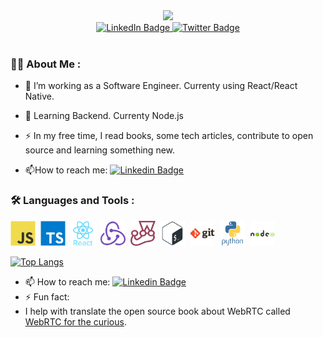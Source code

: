 
<div id="header" align="center">
  <img src="https://media.giphy.com/media/wwg1suUiTbCY8H8vIA/giphy-downsized-large.gif" width="150"/>
  <div id="badges">
  <a href="https://www.linkedin.com/in/davit-movsesyan-2ba66b1aa/">
    <img src="https://img.shields.io/badge/LinkedIn-blue?style=for-the-badge&logo=linkedin&logoColor=white" alt="LinkedIn Badge"/>
  </a>
  <a href="https://twitter.com/cold_seattle">
    <img src="https://img.shields.io/badge/Twitter-blue?style=for-the-badge&logo=twitter&logoColor=white" alt="Twitter Badge"/>
  </a>
</div>
  <img src="https://komarev.com/ghpvc/?username=coldeSeattle&style=flat-square&color=blue" alt=""/>
</div>

<div align="center">
</div>

### :man_technologist: About Me :


- :telescope: I’m working as a Software Engineer. Currenty using React/React Native.

- :seedling: Learning Backend. Currenty Node.js

- :zap: In my free time, I read books, some tech articles, contribute to open source and learning something new.

- :mailbox:How to reach me: [![Linkedin Badge](https://img.shields.io/badge/-Davit-blue?style=flat&logo=Linkedin&logoColor=white)](https://www.linkedin.com/in/davit-movsesyan-2ba66b1aa/)


### :hammer_and_wrench: Languages and Tools :
<div>

<img src="https://github.com/devicons/devicon/blob/master/icons/javascript/javascript-original.svg" title="javascript" alt="javascript" width="40" height="40"/>&nbsp;
<img src="https://github.com/devicons/devicon/blob/master/icons/typescript/typescript-original.svg" title="typescript" alt="typescript" width="40" height="40"/>&nbsp;
  <img src="https://github.com/devicons/devicon/blob/master/icons/react/react-original-wordmark.svg" title="React" alt="React" width="40" height="40"/>&nbsp;
<img src="https://github.com/devicons/devicon/blob/master/icons/redux/redux-original.svg" title="redux" alt="redux" width="40" height="40"/>&nbsp;
  <img src="https://github.com/devicons/devicon/blob/master/icons/jest/jest-plain.svg" title="jest" alt="jest" width="40" height="40"/>&nbsp;
<img src="https://github.com/devicons/devicon/blob/master/icons/bash/bash-original.svg" title="bash" alt="bash" width="40" height="40"/>&nbsp;
<img src="https://github.com/devicons/devicon/blob/master/icons/git/git-original-wordmark.svg" title="git" alt="git" width="40" height="40"/>&nbsp;
<img src="https://github.com/devicons/devicon/blob/master/icons/python/python-original-wordmark.svg" title="python" alt="python" width="40" height="40"/>&nbsp;
  <img src="https://github.com/devicons/devicon/blob/master/icons/nodejs/nodejs-original-wordmark.svg" title="python" alt="python" width="40" height="40"/>
  &nbsp;
</div>

[![Top Langs](https://github-readme-stats.vercel.app/api/top-langs/?username=coldSeattle&layout=compact&theme=vision-friendly-dark)](https://github.com/anuraghazra/github-readme-stats)




- 📫 How to reach me: [![Linkedin Badge](https://img.shields.io/badge/-Davit-blue?style=flat&logo=Linkedin&logoColor=white)](https://www.linkedin.com/in/davit-movsesyan-2ba66b1aa/)
- ⚡ Fun fact: 
- I help with translate the open source book about WebRTC called [WebRTC for the curious](https://github.com/webrtc-for-the-curious/webrtc-for-the-curious).
